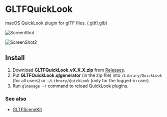 # GLTFQuickLook
macOS QuickLook plugin for glTF files. (.gltf/.glb)

![ScreenShot](https://github.com/magicien/GLTFQuickLook/blob/master/screenshot.png)

![ScreenShot2](https://github.com/magicien/GLTFQuickLook/blob/master/screenshot2.gif)

## Install

1. Download **GLTFQuickLook_vX.X.X.zip** from [Releases](https://github.com/magicien/GLTFQuickLook/releases/latest).
2. Put **GLTFQuickLook.qlgenerator** (in the zip file) into `/Library/QuickLook` (for all users) or `~/Library/QuickLook` (only for the logged-in user).
3. Run `qlmanage -r` command to reload QuickLook plugins.

### See also

- [GLTFSceneKit](https://github.com/magicien/GLTFSceneKit/)
